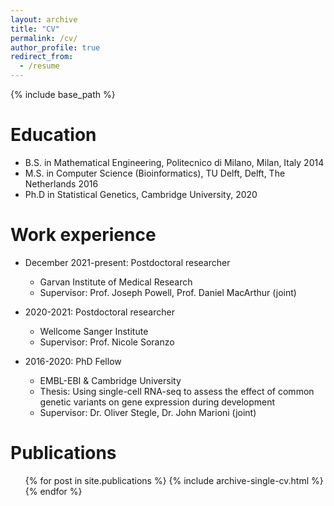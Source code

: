 ```yaml
---
layout: archive
title: "CV"
permalink: /cv/
author_profile: true
redirect_from:
  - /resume
---
```


{% include base_path %}

Education
======
* B.S. in Mathematical Engineering, Politecnico di Milano, Milan, Italy 2014
* M.S. in Computer Science (Bioinformatics), TU Delft, Delft, The Netherlands 2016
* Ph.D in Statistical Genetics, Cambridge University, 2020

Work experience
======
* December 2021-present: Postdoctoral researcher
  * Garvan Institute of Medical Research
  * Supervisor: Prof. Joseph Powell, Prof. Daniel MacArthur (joint)

* 2020-2021: Postdoctoral researcher
  * Wellcome Sanger Institute
  * Supervisor: Prof. Nicole Soranzo

* 2016-2020: PhD Fellow
  * EMBL-EBI & Cambridge University
  * Thesis: Using single-cell RNA-seq to assess the effect of common genetic variants on gene expression during development
  * Supervisor: Dr. Oliver Stegle, Dr. John Marioni (joint)


Publications
======
  <ul>{% for post in site.publications %}
    {% include archive-single-cv.html %}
  {% endfor %}</ul>
